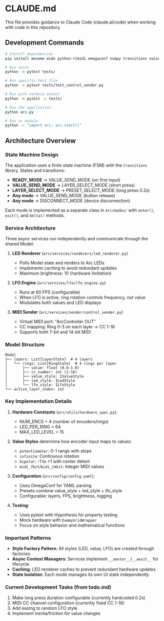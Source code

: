 # CLAUDE.md

This file provides guidance to Claude Code (claude.ai/code) when working with code in this repository.

## Development Commands

```bash
# Install dependencies
pip install monome mido python-rtmidi omegaconf numpy transitions noise aiosc pytest hypothesis pyyaml

# Run tests
python -m pytest tests/

# Run specific test file
python -m pytest tests/test_control_sender.py

# Run with verbose output
python -m pytest -v tests/

# Run the application
python arc.py

# Run as module
python -c "import arc; arc.start()"
```

## Architecture Overview

### State Machine Design
The application uses a finite state machine (FSM) with the `transitions` library. States and transitions:

- **READY_MODE** → VALUE_SEND_MODE (on first input)
- **VALUE_SEND_MODE** → LAYER_SELECT_MODE (short press)
- **LAYER_SELECT_MODE** → PRESET_SELECT_MODE (long press 0.2s)
- **Any mode** → VALUE_SEND_MODE (button release)
- **Any mode** → DISCONNECT_MODE (device disconnection)

Each mode is implemented as a separate class in `arc/modes/` with `enter()`, `exit()`, and `delta()` methods.

### Service Architecture
Three async services run independently and communicate through the shared Model:

1. **LED Renderer** (`arc/services/renderers/led_renderer.py`)
   - Polls Model state and renders to Arc LEDs
   - Implements caching to avoid redundant updates
   - Maximum brightness: 10 (hardware limitation)

2. **LFO Engine** (`arc/services/lfo/lfo_engine.py`)
   - Runs at 60 FPS (configurable)
   - When LFO is active, ring rotation controls frequency, not value
   - Modulates both values and LED displays

3. **MIDI Sender** (`arc/services/sender/control_sender.py`)
   - Virtual MIDI port: "ArcController OUT"
   - CC mapping: Ring 0-3 on each layer → CC 1-16
   - Supports both 7-bit and 14-bit MIDI

### Model Structure
```
Model
├── layers: List[LayerState]  # 4 layers
│   └── rings: List[RingState]  # 4 rings per layer
│       ├── value: float (0.0-1.0)
│       ├── cc_number: int (1-16)
│       ├── value_style: IValueStyle
│       ├── led_style: ILedStyle
│       └── lfo_style: ILfoStyle
└── active_layer_index: int
```

### Key Implementation Details

1. **Hardware Constants** (`arc/utils/hardware_spec.py`):
   - NUM_ENCS = 4 (number of encoders/rings)
   - LED_PER_RING = 64
   - MAX_LED_LEVEL = 15

2. **Value Styles** determine how encoder input maps to values:
   - `potentiometer`: 0-1 range with stops
   - `infinite`: Continuous rotation
   - `bipolar`: -1 to +1 with center detent
   - `midi_7bit`/`midi_14bit`: Integer MIDI values

3. **Configuration** (`arc/config/config.yaml`):
   - Uses OmegaConf for YAML parsing
   - Presets combine value_style + led_style + lfo_style
   - Configurable: layers, FPS, brightness, logging

4. **Testing**:
   - Uses pytest with Hypothesis for property testing
   - Mock hardware with `DummyGridWrapper`
   - Focus on style behavior and mathematical functions

### Important Patterns

- **Style Factory Pattern**: All styles (LED, value, LFO) are created through factories
- **Async Context Managers**: Services implement `__aenter__`/`__aexit__` for lifecycle
- **Caching**: LED renderer caches to prevent redundant hardware updates
- **State Isolation**: Each mode manages its own UI state independently

### Current Development Tasks (from todo.md)

1. Make long press duration configurable (currently hardcoded 0.2s)
2. MIDI CC channel configuration (currently fixed CC 1-16)
3. Add easing to random LFO style
4. Implement inertia/friction for value changes